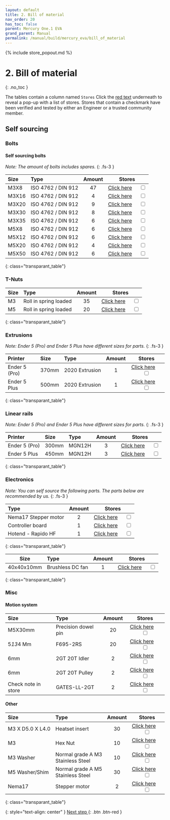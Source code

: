 ```yaml
---
layout: default
title: 2. Bill of material
nav_order: 20
has_toc: false
parent: Mercury One.1 EVA
grand_parent: Manual
permalink: /manual/build/mercury_eva/bill_of_material
---
```


{% include store_popout.md %}

# 2. Bill of material
{: .no_toc }

The tables contain a column named `Stores` Click the [red text](#) underneath to reveal a pop-up with a list of stores. Stores that contain a checkmark <i class="bi bi-check-all"></i> have been verified and tested by either an Engineer or a trusted community member.

## Self sourcing

### Bolts

#### Self sourcing bolts

*Note: The amount of bolts includes spares.*
{: .fs-3 }

| Size  | Type                            | Amount |                           Stores                            |
|:------|:--------------------------------|:------:|:-----------------------------------------------------------:|
| M3X8  | <nobr>ISO 4762 / DIN 912</nobr> |   47   |   [Click here](#m3x8_912)  &emsp; <input type="checkbox">   |
| M3X16 | <nobr>ISO 4762 / DIN 912</nobr> |   4    |  [Click here](#m3x16_7991) &emsp; <input type="checkbox">   |
| M3X20 | <nobr>ISO 4762 / DIN 912</nobr> |   9    |  [Click here](#m3x20_7991) &emsp; <input type="checkbox">   |
| M3X30 | <nobr>ISO 4762 / DIN 912</nobr> |   8    |  [Click here](#m3x30_7991) &emsp; <input type="checkbox">   |
| M3X35 | <nobr>ISO 4762 / DIN 912</nobr> |   6    |  [Click here](#m3x35_7991) &emsp; <input type="checkbox">   |
| M5X8  | <nobr>ISO 4762 / DIN 912</nobr> |   6    | [Click here](#m5x8_912_SHCS) &emsp; <input type="checkbox"> |
| M5X12 | <nobr>ISO 4762 / DIN 912</nobr> |   6    |   [Click here](#m5x12_912) &emsp; <input type="checkbox">   |
| M5X20 | <nobr>ISO 4762 / DIN 912</nobr> |   4    |   [Click here](#m5x20_912) &emsp; <input type="checkbox">   |
| M5X50 | <nobr>ISO 4762 / DIN 912</nobr> |   6    |   [Click here](#m5x50_912) &emsp; <input type="checkbox">   |
{: class="transparant_table"}

### T-Nuts

| Size | Type                               | Amount |                            Stores                            |
|:-----|:-----------------------------------|:------:|:------------------------------------------------------------:|
| M3   | <nobr>Roll in spring loaded</nobr> |   35   | [Click here](#m3_rollin_tnut) &emsp; <input type="checkbox"> |
| M5   | <nobr>Roll in spring loaded</nobr> |   20   | [Click here](#m5_rollin_tnut) &emsp; <input type="checkbox"> |
{: class="transparant_table"}

### Extrusions
*Note: Ender 5 (Pro) and Ender 5 Plus have different sizes for parts.*
{: .fs-3 }

| Printer       | Size  | Type                        | Amount |                            Stores                            |
|:--------------|:------|:----------------------------|:------:|:------------------------------------------------------------:|
| Ender 5 (Pro) | 370mm | <nobr>2020 Extrusion</nobr> |   1    | [Click here](#extrusion_2020) &emsp; <input type="checkbox"> |
| Ender 5 Plus  | 500mm | <nobr>2020 Extrusion</nobr> |   1    | [Click here](#extrusion_2020) &emsp; <input type="checkbox"> |
{: class="transparant_table"}

### Linear rails
*Note: Ender 5 (Pro) and Ender 5 Plus have different sizes for parts.*
{: .fs-3 }

| Printer       | Size  | Type                                 | Amount |                          Stores                          |
|:--------------|:------|:-------------------------------------|:------:|:--------------------------------------------------------:|
| Ender 5 (Pro) | 300mm | <nobr>MGN12H</nobr> |   3    | [Click here](#MGN12mm) &emsp; <input type="checkbox"> |
| Ender 5 Plus  | 450mm | <nobr>MGN12H</nobr> |   3    | [Click here](#MGN12mm) &emsp; <input type="checkbox"> |
{: class="transparant_table"}

### Electronics
*Note: You can self source the following parts. The parts below are recommended by us.*
{: .fs-3 }

| Type                              | Amount |                               Stores                               |
|:----------------------------------|:------:|:------------------------------------------------------------------:|
| <nobr>Nema17 Stepper motor</nobr> |   2    | [Click here](#nema17_stepper_motor) &emsp; <input type="checkbox"> |
| <nobr>Controller board</nobr>     |   1    | [Click here](#printer_motherboard) &emsp; <input type="checkbox">  |
| <nobr>Hotend - Rapido HF</nobr>   |   1    |    [Click here](#rapido_hotend) &emsp; <input type="checkbox">     |
{: class="transparant_table"}

| Size | Type                              | Amount |                               Stores                               |
|:----:|:----------------------------------|:------:|:------------------------------------------------------------------:|
| 40x40x10mm | <nobr>Brushless DC fan</nobr> |   1    | [Click here](#Gdstime_4010) &emsp; <input type="checkbox"> |
{: class="transparant_table"}


### Misc

#### Motion system

| Size                          | Type                                                             | Amount |                                   Stores                                   |
|:------------------------------|:-----------------------------------------------------------------|:------:|:--------------------------------------------------------------------------:|
| <nobr>M5X30mm</nobr>          | Precision dowel pin                                              |   20   | [Click here](#m5_30_Precision_dowel_pin)    &emsp; <input type="checkbox"> |
| <nobr>5*13*4 Mm</nobr>        | F695-2RS                                                         |   20   |  [Click here](#f695_2rs_flangebearing)    &emsp; <input type="checkbox">   |
| 6mm                           | 2GT 20T Idler                                                    |   2    |      [Click here](#2gt_teeth_idler)    &emsp; <input type="checkbox">      |
| 6mm                           | 2GT 20T Pulley                                                   |   2    |     [Click here](#2gt_teeth_pulley)    &emsp; <input type="checkbox">      |
| Check note in store           | GATES-LL-2GT                                                     |   2    |      [Click here](#gates_belts_6mm)    &emsp; <input type="checkbox">      |

#### Other

| Size                          | Type                                                             | Amount |                                   Stores                                   |
|:------------------------------|:-----------------------------------------------------------------|:------:|:--------------------------------------------------------------------------:|
| <nobr>M3 X D5.0 X L4.0</nobr> | Heatset insert                                                   |   30   |      [Click here](#heatset_insert)    &emsp; <input type="checkbox">       |
| <nobr>M3</nobr>               | Hex Nut                                                          |   10   |        [Click here](#m3_hex_nut)    &emsp; <input type="checkbox">         |
| M3 Washer                     | <nobr>Normal grade A M3 </nobr><br><nobr>Stainless Steel </nobr> |   10   |      [Click here](#plain_m3_washer)   &emsp; <input type="checkbox">       |
| M5 Washer/Shim                | <nobr>Normal grade A M5 </nobr><br><nobr>Stainless Steel </nobr> |   30   |      [Click here](#plain_m5_washer)   &emsp; <input type="checkbox">       |
| Nema17                        | Stepper motor                                                    |   2    |       [Click here](#nema17_zaxis)     &emsp; <input type="checkbox">       |
{: class="transparant_table"}

{: style="text-align: center" }
<span class="fs-8">
[Next step <i class="bi bi-arrow-return-right"></i>](/manual/build/mercury_eva/printed_files){: .btn .btn-red }
</span>